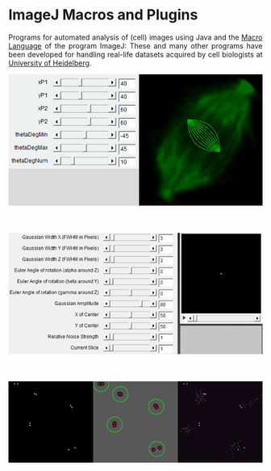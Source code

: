 # ImageJ Macros and Plugins
<p align="justify">
Programs for automated analysis of (cell) images using Java and the <a href="http://imagej.net/Introduction_into_Macro_Programming" target="_blank">Macro Language</a> of the program ImageJ: These and many other programs have been developed for handling real-life datasets acquired by cell biologists at <a href="http://www.zmbh.uni-heidelberg.de/central_services/imaging_facility/data_analysis.html" target="_blank">University of Heidelberg</a>.
</p>

<p align="center">
<img src="/microtubuleSynth.gif"></img>
<br/><br/><br/><br/>
<img src="/interactiveGaussianSynth.gif"></img>
<br/><br/><br/><br/>
<img src="/spotPairTracking.gif"></img>
</p>

